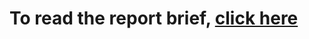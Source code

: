 # To read the report brief, [click here](https://qmplus.qmul.ac.uk/pluginfile.php/4363411/mod_resource/content/3/IOT592W_Assessment_updated.pdf)
